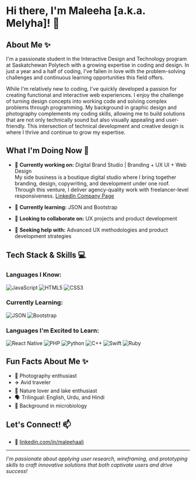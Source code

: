 # Hi there, I'm Maleeha [a.k.a. Melyha]! 👋

## About Me ✨

I'm a passionate student in the Interactive Design and Technology program at Saskatchewan Polytech with a growing expertise in coding and design. In just a year and a half of coding, I've fallen in love with the problem-solving challenges and continuous learning opportunities this field offers.

While I'm relatively new to coding, I've quickly developed a passion for creating functional and interactive web experiences. I enjoy the challenge of turning design concepts into working code and solving complex problems through programming. My background in graphic design and photography complements my coding skills, allowing me to build solutions that are not only technically sound but also visually appealing and user-friendly. This intersection of technical development and creative design is where I thrive and continue to grow my expertise.

## What I'm Doing Now 🚀

- 🔭 **Currently working on:** Digital Brand Studio | Branding + UX UI + Web Design  
  My side business is a boutique digital studio where I bring together branding, design, copywriting, and development under one roof. Through this venture, I deliver agency-quality work with freelancer-level responsiveness.
  [LinkedIn Company Page](https://www.linkedin.com/company/melyha-digital)
  
- 🌱 **Currently learning:** JSON and Bootstrap
- 👯 **Looking to collaborate on:** UX projects and product development
- 🤔 **Seeking help with:** Advanced UX methodologies and product development strategies

## Tech Stack & Skills 💻

### Languages I Know:
![JavaScript](https://img.shields.io/badge/JavaScript-F7DF1E?style=for-the-badge&logo=javascript&logoColor=black)
![HTML5](https://img.shields.io/badge/HTML5-E34F26?style=for-the-badge&logo=html5&logoColor=white)
![CSS3](https://img.shields.io/badge/CSS3-1572B6?style=for-the-badge&logo=css3&logoColor=white)

### Currently Learning:
![JSON](https://img.shields.io/badge/JSON-000000?style=for-the-badge&logo=json&logoColor=white)
![Bootstrap](https://img.shields.io/badge/Bootstrap-563D7C?style=for-the-badge&logo=bootstrap&logoColor=white)

### Languages I'm Excited to Learn:
![React Native](https://img.shields.io/badge/React_Native-20232A?style=for-the-badge&logo=react&logoColor=61DAFB)
![PHP](https://img.shields.io/badge/PHP-777BB4?style=for-the-badge&logo=php&logoColor=white)
![Python](https://img.shields.io/badge/Python-3776AB?style=for-the-badge&logo=python&logoColor=white)
![C++](https://img.shields.io/badge/C%2B%2B-00599C?style=for-the-badge&logo=c%2B%2B&logoColor=white)
![Swift](https://img.shields.io/badge/Swift-FA7343?style=for-the-badge&logo=swift&logoColor=white)
![Ruby](https://img.shields.io/badge/Ruby-CC342D?style=for-the-badge&logo=ruby&logoColor=white)


## Fun Facts About Me ✨

- 📸 Photography enthusiast
- ✈️ Avid traveler
- 🌿 Nature lover and lake enthusiast
- 🗣️ Trilingual: English, Urdu, and Hindi
- 🧬 Background in microbiology

## Let's Connect! 📫

- 💼 [linkedin.com/in/maleehaali](https://linkedin.com/in/maleehaali)

---

*I'm passionate about applying user research, wireframing, and prototyping skills to craft innovative solutions that both captivate users and drive success!*
